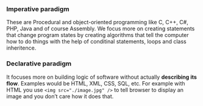 ### Imperative paradigm

These are Procedural and object-oriented programming like C, C++, C#, PHP, Java and of course Assembly.
We focus more on creating statements that change program states by creating algorithms that tell the computer how to do things with the help of conditinal statements, loops and class inheritence.

### Declarative paradigm

It focuses more on building logic of software without actually **describing its flow**. Examples would be HTML, XML, CSS, SQL, etc. For example with HTML you use `<img src="./image.jpg" />` to tell browser to display an image and you don’t care how it does that.
